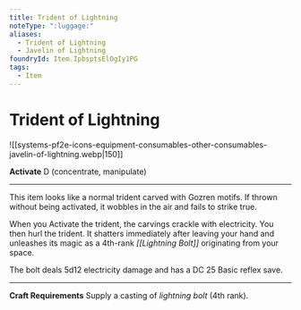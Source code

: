 ```yaml
---
title: Trident of Lightning
noteType: ":luggage:"
aliases:
  - Trident of Lightning
  - Javelin of Lightning
foundryId: Item.IpbsptsElOgIy1PG
tags:
  - Item
---
```


# Trident of Lightning
![[systems-pf2e-icons-equipment-consumables-other-consumables-javelin-of-lightning.webp|150]]

**Activate** D (concentrate, manipulate)

* * *

This item looks like a normal trident carved with Gozren motifs. If thrown without being activated, it wobbles in the air and fails to strike true.

When you Activate the trident, the carvings crackle with electricity. You then hurl the trident. It shatters immediately after leaving your hand and unleashes its magic as a 4th-rank _[[Lightning Bolt]]_ originating from your space.

The bolt deals 5d12 electricity damage and has a DC 25 Basic reflex save.

* * *

**Craft Requirements** Supply a casting of _lightning bolt_ (4th rank).

